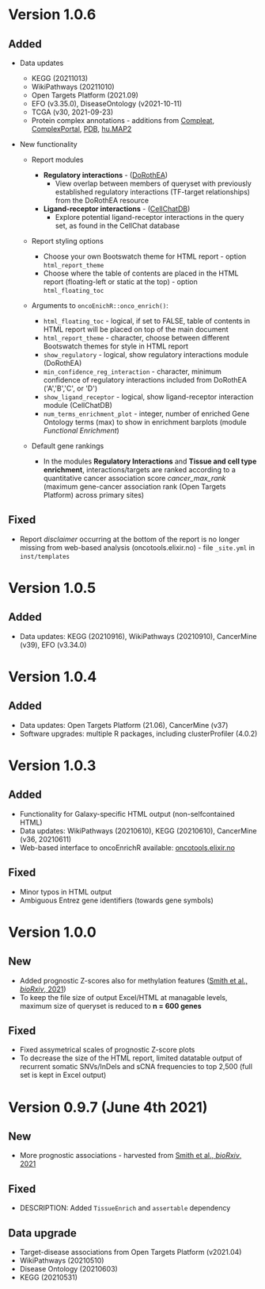 
# Version 1.0.6

## Added

* Data updates 
  * KEGG (20211013)
  * WikiPathways (20211010)
  * Open Targets Platform (2021.09)
  * EFO (v3.35.0), DiseaseOntology (v2021-10-11)
  * TCGA (v30, 2021-09-23)
  * Protein complex annotations - additions from [Compleat](https://fgr.hms.harvard.edu/compleat), [ComplexPortal](https://www.ebi.ac.uk/complexportal/home), [PDB](https://www.rcsb.org/), [hu.MAP2](http://humap2.proteincomplexes.org/)

* New functionality
  * Report modules
     * **Regulatory interactions** - ([DoRothEA](https://saezlab.github.io/dorothea/))
        * View overlap between members of queryset with previously established regulatory interactions (TF-target relationships) from the DoRothEA resource
     * **Ligand-receptor interactions** -  ([CellChatDB](http://www.cellchat.org/))
        * Explore potential ligand-receptor interactions in the query set, as found in the CellChat database

  * Report styling options
     * Choose your own Bootswatch theme for HTML report - option `html_report_theme`
     * Choose where the table of contents are placed in the HTML report (floating-left or static at the top) - option `html_floating_toc`

  * Arguments to `oncoEnichR::onco_enrich()`:
     * `html_floating_toc` - logical, if set to FALSE, table of contents in HTML report will be placed on top of the main document
     * `html_report_theme` - character, choose between different Bootswatch themes for style in HTML report
     * `show_regulatory` - logical, show regulatory interactions module (DoRothEA)
     * `min_confidence_reg_interaction` - character, minimum confidence of regulatory interactions included from DoRothEA ('A','B','C', or 'D')
     * `show_ligand_receptor` - logical, show ligand-receptor interaction module (CellChatDB)
     * `num_terms_enrichment_plot` - integer, number of enriched Gene Ontology terms (max) to show in enrichment barplots (module *Functional Enrichment*)

  * Default gene rankings
     * In the modules **Regulatory Interactions** and **Tissue and cell type enrichment**, interactions/targets are ranked according to a quantitative cancer association score *cancer_max_rank* (maximum gene-cancer association rank (Open Targets Platform) across primary sites)

## Fixed
  * Report *disclaimer* occurring at the bottom of the report is no longer missing from web-based analysis (oncotools.elixir.no) - file `_site.yml` in `inst/templates`

# Version 1.0.5

## Added

* Data updates: KEGG (20210916), WikiPathways (20210910), CancerMine (v39),
EFO (v3.34.0)

# Version 1.0.4

## Added

* Data updates: Open Targets Platform (21.06), CancerMine (v37)
* Software upgrades: multiple R packages, including clusterProfiler (4.0.2)

# Version 1.0.3

## Added

* Functionality for Galaxy-specific HTML output (non-selfcontained HTML)
* Data updates: WikiPathways (20210610), KEGG (20210610), CancerMine (v36, 20210611)
* Web-based interface to oncoEnrichR available: [oncotools.elixir.no](https://oncotools.elixir.no)

## Fixed

* Minor typos in HTML output
* Ambiguous Entrez gene identifiers (towards gene symbols)

# Version 1.0.0

## New

* Added prognostic Z-scores also for methylation features ([Smith et al., _bioRxiv_, 2021](https://www.biorxiv.org/content/10.1101/2021.06.01.446243v1))
* To keep the file size of output Excel/HTML at managable levels, maximum size of queryset is reduced to **n = 600 genes**

## Fixed

* Fixed assymetrical scales of prognostic Z-score plots
* To decrease the size of the HTML report, limited datatable output of recurrent somatic SNVs/InDels and sCNA frequencies to top 2,500 (full set is kept in Excel output)

# Version 0.9.7 (June 4th 2021) 

## New

* More prognostic associations - harvested from [Smith et al., _bioRxiv_, 2021](https://www.biorxiv.org/content/10.1101/2021.06.01.446243v1)

## Fixed

* DESCRIPTION: Added `TissueEnrich` and `assertable` dependency

## Data upgrade

* Target-disease associations from Open Targets Platform (v2021.04)
* WikiPathways (20210510)
* Disease Ontology (20210603)
* KEGG (20210531)

